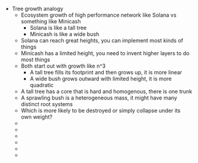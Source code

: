- Tree growth analogy
	- Ecosystem growth of high performance network like Solana vs something like Minicash
		- Solana is like a tall tree
		- Minicash is like a wide bush
	- Solana can reach great heights, you can implement most kinds of things
	- Minicash has a limited height, you need to invent higher layers to do most things
	- Both start out with growth like n^3
		- A tall tree fills its footprint and then grows up, it is more linear
		- A wide bush grows outward with limited height, it is more quadratic
	- A tall tree has a core that is hard and homogenous, there is one trunk
	- A sprawling bush is a heterogeneous mass, it might have many distinct root systems
	- Which is more likely to be destroyed or simply collapse under its own weight?
	-
	-
	-
	-
	-
	-
